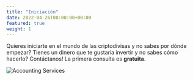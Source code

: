 ```yaml
---
title: "Iniciación"
date: 2022-04-26T00:00:00+00:00
featured: true
weight: 1
---
```


Quieres iniciarte en el mundo de las criptodivisas y no sabes por dónde empezar? Tienes un dinero que te gustaría invertir y no sabes cómo hacerlo? Contáctanos! La primera consulta es **gratuita**.

![Accounting Services](/images/austin-distel-nGc5RT2HmF0-unsplash.jpg)
